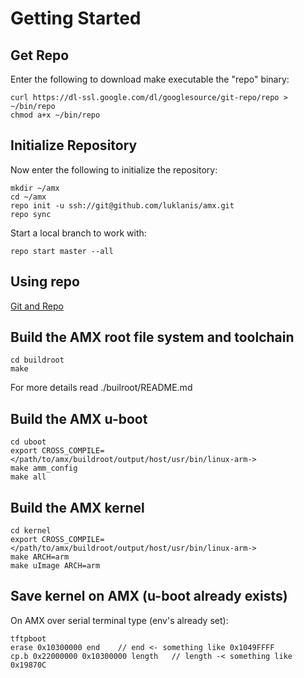 Getting Started
===============

Get Repo
--------

Enter the following to download make executable the "repo" binary:

    curl https://dl-ssl.google.com/dl/googlesource/git-repo/repo > ~/bin/repo 
    chmod a+x ~/bin/repo


Initialize Repository
---------------------

Now enter the following to initialize the repository:

    mkdir ~/amx
    cd ~/amx 
    repo init -u ssh://git@github.com/luklanis/amx.git
    repo sync
    
Start a local branch to work with:

    repo start master --all


Using repo
----------

[Git and Repo](http://source.android.com/source/version-control.html)


Build the AMX root file system and toolchain
--------------------------------------------

    cd buildroot
    make

For more details read ./builroot/README.md


Build the AMX u-boot
--------------------

    cd uboot
    export CROSS_COMPILE=</path/to/amx/buildroot/output/host/usr/bin/linux-arm->
    make amm_config
    make all


Build the AMX kernel
--------------------

    cd kernel
    export CROSS_COMPILE=</path/to/amx/buildroot/output/host/usr/bin/linux-arm->
    make ARCH=arm
    make uImage ARCH=arm


Save kernel on AMX (u-boot already exists)
------------------------------------------

On AMX over serial terminal type (env's already set):

    tftpboot
    erase 0x10300000 end    // end <- something like 0x1049FFFF
    cp.b 0x22000000 0x10300000 length   // length -< something like 0x19870C


